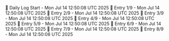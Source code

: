 📅 Daily Log Start - Mon Jul 14 12:50:08 UTC 2025
📌 Entry 1/9 - Mon Jul 14 12:50:08 UTC 2025
📌 Entry 2/9 - Mon Jul 14 12:50:08 UTC 2025
📌 Entry 3/9 - Mon Jul 14 12:50:08 UTC 2025
📌 Entry 4/9 - Mon Jul 14 12:50:08 UTC 2025
📌 Entry 5/9 - Mon Jul 14 12:50:08 UTC 2025
📌 Entry 6/9 - Mon Jul 14 12:50:08 UTC 2025
📌 Entry 7/9 - Mon Jul 14 12:50:08 UTC 2025
📌 Entry 8/9 - Mon Jul 14 12:50:08 UTC 2025
